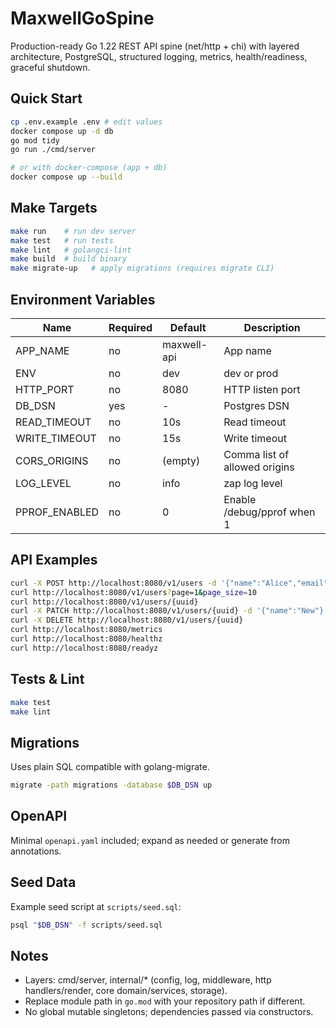 # MaxwellGoSpine

Production-ready Go 1.22 REST API spine (net/http + chi) with layered architecture, PostgreSQL, structured logging, metrics, health/readiness, graceful shutdown.

## Quick Start

```bash
cp .env.example .env # edit values
docker compose up -d db
go mod tidy
go run ./cmd/server

# or with docker-compose (app + db)
docker compose up --build
```

## Make Targets

```bash
make run    # run dev server
make test   # run tests
make lint   # golangci-lint
make build  # build binary
make migrate-up   # apply migrations (requires migrate CLI)
```

## Environment Variables

| Name | Required | Default | Description |
|------|----------|---------|-------------|
| APP_NAME | no | maxwell-api | App name |
| ENV | no | dev | dev or prod |
| HTTP_PORT | no | 8080 | HTTP listen port |
| DB_DSN | yes | - | Postgres DSN |
| READ_TIMEOUT | no | 10s | Read timeout |
| WRITE_TIMEOUT | no | 15s | Write timeout |
| CORS_ORIGINS | no | (empty) | Comma list of allowed origins |
| LOG_LEVEL | no | info | zap log level |
| PPROF_ENABLED | no | 0 | Enable /debug/pprof when 1 |

## API Examples

```bash
curl -X POST http://localhost:8080/v1/users -d '{"name":"Alice","email":"alice@example.com"}' -H 'Content-Type: application/json'
curl http://localhost:8080/v1/users?page=1&page_size=10
curl http://localhost:8080/v1/users/{uuid}
curl -X PATCH http://localhost:8080/v1/users/{uuid} -d '{"name":"New"}' -H 'Content-Type: application/json'
curl -X DELETE http://localhost:8080/v1/users/{uuid}
curl http://localhost:8080/metrics
curl http://localhost:8080/healthz
curl http://localhost:8080/readyz
```

## Tests & Lint

```bash
make test
make lint
```

## Migrations

Uses plain SQL compatible with golang-migrate.

```bash
migrate -path migrations -database $DB_DSN up
```

## OpenAPI

Minimal `openapi.yaml` included; expand as needed or generate from annotations.

## Seed Data

Example seed script at `scripts/seed.sql`:

```bash
psql "$DB_DSN" -f scripts/seed.sql
```

## Notes

* Layers: cmd/server, internal/* (config, log, middleware, http handlers/render, core domain/services, storage).
* Replace module path in `go.mod` with your repository path if different.
* No global mutable singletons; dependencies passed via constructors.
